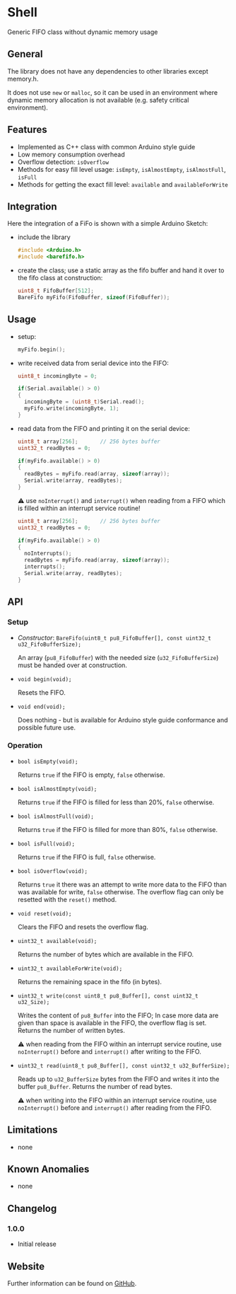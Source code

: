# Shell

Generic FIFO class without dynamic memory usage 

## General

The library does not have any dependencies to other libraries except memory.h.

It does not use `new` or `malloc`, so it can be used in an environment where 
dynamic memory allocation is not available (e.g. safety critical environment). 

## Features

* Implemented as C++ class with common Arduino style guide
* Low memory consumption overhead
* Overflow detection: `isOverflow`
* Methods for easy fill level usage: `isEmpty`, `isAlmostEmpty`, 
  `isAlmostFull`, `isFull` 
* Methods for getting the exact fill level: `available` and `availableForWrite`

## Integration

Here the integration of a FiFo is shown with a simple Arduino Sketch:

* include the library

  ```C++
  #include <Arduino.h>
  #include <barefifo.h>
  ```

* create the class; use a static array as the fifo buffer and hand it over to the fifo class at construction:

  ```C++
  uint8_t FifoBuffer[512];
  BareFifo myFifo(FifoBuffer, sizeof(FifoBuffer));
  ```

## Usage

* setup:

  ```C++
  myFifo.begin();
  ```

* write received data from serial device into the FIFO:

  ```C++
  uint8_t incomingByte = 0;

  if(Serial.available() > 0)
  {
    incomingByte = (uint8_t)Serial.read();
    myFifo.write(incomingByte, 1);
  }
  ```

* read data from the FIFO and printing it on the serial device:

  ```C++
  uint8_t array[256];       // 256 bytes buffer
  uint32_t readBytes = 0;

  if(myFifo.available() > 0)
  {
    readBytes = myFifo.read(array, sizeof(array));
    Serial.write(array, readBytes);
  }
  ```

  :warning: use `noInterrupt()` and `interrupt()` when reading from a FIFO which is filled within an interrupt service routine! 

  ```C++
  uint8_t array[256];       // 256 bytes buffer
  uint32_t readBytes = 0;

  if(myFifo.available() > 0)
  {
    noInterrupts();
    readBytes = myFifo.read(array, sizeof(array));
    interrupts();
    Serial.write(array, readBytes);
  }
  ```


## API

### Setup

* *Constructor*: `BareFifo(uint8_t pu8_FifoBuffer[], const uint32_t u32_FifoBufferSize);`

  An array (`pu8_FifoBuffer`) with the needed size (`u32_FifoBufferSize`) must be handed over at construction.  

* `void begin(void);`

  Resets the FIFO.

* `void end(void);`

  Does nothing - but is available for Arduino style guide conformance and possible future use.

### Operation

* `bool isEmpty(void);`

  Returns `true` if the FIFO is empty, `false` otherwise.

* `bool isAlmostEmpty(void);`

  Returns `true` if the FIFO is filled for less than 20%, `false` otherwise.

* `bool isAlmostFull(void);`

  Returns `true` if the FIFO is filled for more than 80%, `false` otherwise.

* `bool isFull(void);`

  Returns `true` if the FIFO is full, `false` otherwise.

* `bool isOverflow(void);`

  Returns `true` it there was an attempt to write more data to the FIFO than was available for write, `false` otherwise. The overflow flag can only be resetted with the `reset()` method.

* `void reset(void);`

  Clears the FIFO and resets the overflow flag.

* `uint32_t available(void);`

  Returns the number of bytes which are available in the FIFO. 

* `uint32_t availableForWrite(void);`

  Returns the remaining space in the fifo (in bytes).

* `uint32_t write(const uint8_t pu8_Buffer[], const uint32_t u32_Size);`

  Writes the content of `pu8_Buffer` into the FIFO; In case more data are given than space is available in the FIFO, the overflow flag is set. 
  Returns the number of written bytes.

  :warning: when reading from the FIFO within an interrupt service routine, use `noInterrupt()` before and `interrupt()` after writing to the FIFO. 

* `uint32_t read(uint8_t pu8_Buffer[], const uint32_t u32_BufferSize);`

  Reads up to `u32_BufferSize` bytes from the FIFO and writes it into the buffer `pu8_Buffer`. 
  Returns the number of read bytes.

  :warning: when writing into the FIFO within an interrupt service routine, use `noInterrupt()` before and `interrupt()` after reading from the FIFO. 


## Limitations
                                               
* none


## Known Anomalies

* none


## Changelog

### 1.0.0

* Initial release


## Website

Further information can be found on [GitHub](https://github.com/steftri/barefifo).

